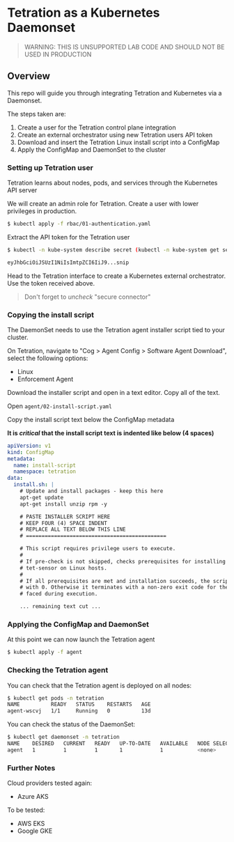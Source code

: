 # Tetration as a Kubernetes Daemonset  

>WARNING: THIS IS UNSUPPORTED LAB CODE AND SHOULD NOT BE USED IN PRODUCTION

## Overview

This repo will guide you through integrating Tetration and Kubernetes via a Daemonset.

The steps taken are:
1. Create a user for the Tetration control plane integration
2. Create an external orchestrator using new Tetration users API token
3. Download and insert the Tetration Linux install script into a ConfigMap
4. Apply the ConfigMap and DaemonSet to the cluster

### Setting up Tetration user

Tetration learns about nodes, pods, and services through the Kubernetes API server

We will create an admin role for Tetration. Create a user with lower privileges in production.
```bash
$ kubectl apply -f rbac/01-authentication.yaml
```

Extract the API token for the Tetration user
```bash
$ kubectl -n kube-system describe secret (kubectl -n kube-system get secret | grep tetration | awk '{print $1}') | grep token: | cut -d' ' -f 7

eyJhbGciOiJSUzI1NiIsImtpZCI6IiJ9...snip
```

Head to the Tetration interface to create a Kubernetes external orchestrator. Use the token received above.

> Don't forget to _uncheck_ "secure connector" 

### Copying the install script

The DaemonSet needs to use the Tetration agent installer script tied to your cluster.

On Tetration, navigate to "Cog > Agent Config > Software Agent Download", select the following options:

- Linux
- Enforcement Agent

Download the installer script and open in a text editor. Copy all of the text.

Open `agent/02-install-script.yaml`

Copy the install script text below the ConfigMap metadata

**It is _critical_ that the install script text is indented like below (4 spaces)**

```yaml
apiVersion: v1
kind: ConfigMap
metadata:
  name: install-script
  namespace: tetration
data:
  install.sh: |
    # Update and install packages - keep this here
    apt-get update 
    apt-get install unzip rpm -y

    # PASTE INSTALLER SCRIPT HERE
    # KEEP FOUR (4) SPACE INDENT
    # REPLACE ALL TEXT BELOW THIS LINE
    # =============================================

    # This script requires privilege users to execute.
    #
    # If pre-check is not skipped, checks prerequisites for installing and running
    # tet-sensor on Linux hosts.
    #
    # If all prerequisites are met and installation succeeds, the script exits
    # with 0. Otherwise it terminates with a non-zero exit code for the first error
    # faced during execution.

    ... remaining text cut ...
```

### Applying the ConfigMap and DaemonSet

At this point we can now launch the Tetration agent

```bash
$ kubectl apply -f agent
```

### Checking the Tetration agent

You can check that the Tetration agent is deployed on all nodes:
```bash
$ kubectl get pods -n tetration
NAME          READY   STATUS    RESTARTS   AGE
agent-wscvj   1/1     Running   0          13d
```

You can check the status of the DaemonSet:
```bash
$ kubectl get daemonset -n tetration
NAME    DESIRED   CURRENT   READY   UP-TO-DATE   AVAILABLE   NODE SELECTOR   AGE
agent   1         1         1       1            1           <none>          13d
```

### Further Notes

Cloud providers tested again:
- Azure AKS

To be tested:
- AWS EKS
- Google GKE